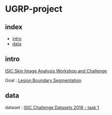 # UGRP-project



## index
- [intro](#intro)
- [data](#data)

## intro
[ISIC Skin Image Analysis Workshop and Challenge](https://workshop.isic-archive.com/2018/)

Goal : [Lesion Boundary Segmentation](https://challenge.isic-archive.com/landing/2018/45/)

## data
dataset : [ISIC Challenge Datasets 2018 - task 1](https://challenge.isic-archive.com/data/#2018)
